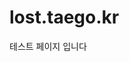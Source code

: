 # lost.taego.kr
<!DOCTYPE html> <html> <head> 	<!-- jquery cdn --> 	<script src="https://code.jquery.com/jquery-3.3.1.slim.min.js" integrity="sha256-3edrmyuQ0w65f8gfBsqowzjJe2iM6n0nKciPUp8y+7E=" crossorigin="anonymous"></script> </head> <script> $(document).ready(function(){ 	alert("TEST") }) </script> <body> 	테스트 페이지 입니다 </body> </html>
